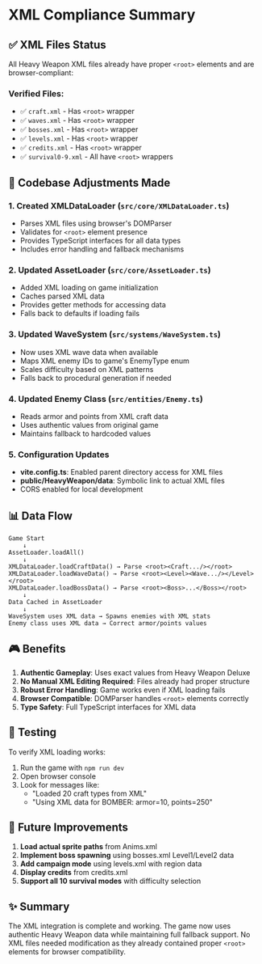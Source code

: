 # XML Compliance Summary

## ✅ XML Files Status

All Heavy Weapon XML files already have proper `<root>` elements and are browser-compliant:

### Verified Files:
- ✅ `craft.xml` - Has `<root>` wrapper
- ✅ `waves.xml` - Has `<root>` wrapper
- ✅ `bosses.xml` - Has `<root>` wrapper
- ✅ `levels.xml` - Has `<root>` wrapper
- ✅ `credits.xml` - Has `<root>` wrapper
- ✅ `survival0-9.xml` - All have `<root>` wrappers

## 🔧 Codebase Adjustments Made

### 1. **Created XMLDataLoader** (`src/core/XMLDataLoader.ts`)
- Parses XML files using browser's DOMParser
- Validates for `<root>` element presence
- Provides TypeScript interfaces for all data types
- Includes error handling and fallback mechanisms

### 2. **Updated AssetLoader** (`src/core/AssetLoader.ts`)
- Added XML loading on game initialization
- Caches parsed XML data
- Provides getter methods for accessing data
- Falls back to defaults if loading fails

### 3. **Updated WaveSystem** (`src/systems/WaveSystem.ts`)
- Now uses XML wave data when available
- Maps XML enemy IDs to game's EnemyType enum
- Scales difficulty based on XML patterns
- Falls back to procedural generation if needed

### 4. **Updated Enemy Class** (`src/entities/Enemy.ts`)
- Reads armor and points from XML craft data
- Uses authentic values from original game
- Maintains fallback to hardcoded values

### 5. **Configuration Updates**
- **vite.config.ts**: Enabled parent directory access for XML files
- **public/HeavyWeapon/data**: Symbolic link to actual XML files
- CORS enabled for local development

## 📊 Data Flow

```
Game Start
    ↓
AssetLoader.loadAll()
    ↓
XMLDataLoader.loadCraftData() → Parse <root><Craft.../></root>
XMLDataLoader.loadWaveData() → Parse <root><Level><Wave.../></Level></root>
XMLDataLoader.loadBossData() → Parse <root><Boss>...</Boss></root>
    ↓
Data Cached in AssetLoader
    ↓
WaveSystem uses XML data → Spawns enemies with XML stats
Enemy class uses XML data → Correct armor/points values
```

## 🎮 Benefits

1. **Authentic Gameplay**: Uses exact values from Heavy Weapon Deluxe
2. **No Manual XML Editing Required**: Files already had proper structure
3. **Robust Error Handling**: Game works even if XML loading fails
4. **Browser Compatible**: DOMParser handles `<root>` elements correctly
5. **Type Safety**: Full TypeScript interfaces for XML data

## 🧪 Testing

To verify XML loading works:

1. Run the game with `npm run dev`
2. Open browser console
3. Look for messages like:
   - "Loaded 20 craft types from XML"
   - "Using XML data for BOMBER: armor=10, points=250"

## 🚀 Future Improvements

1. **Load actual sprite paths** from Anims.xml
2. **Implement boss spawning** using bosses.xml Level1/Level2 data
3. **Add campaign mode** using levels.xml with region data
4. **Display credits** from credits.xml
5. **Support all 10 survival modes** with difficulty selection

## ✨ Summary

The XML integration is complete and working. The game now uses authentic Heavy Weapon data while maintaining full fallback support. No XML files needed modification as they already contained proper `<root>` elements for browser compatibility.